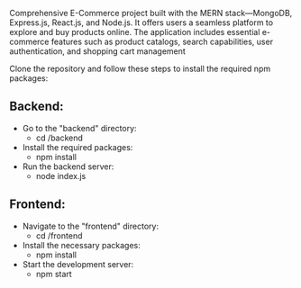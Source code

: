 Comprehensive E-Commerce project built with the MERN stack—MongoDB, Express.js, React.js, and Node.js. 
It offers users a seamless platform to explore and buy products  online. 
The application includes essential e-commerce features such as product catalogs, search capabilities, user authentication, and shopping cart management

Clone the repository and follow these steps to install the required npm packages:
## Backend:
- Go to the "backend" directory:
  - cd /backend
- Install the required packages:
  - npm install
- Run the backend server:
  - node index.js
 
## Frontend:
- Navigate to the "frontend" directory:
  - cd /frontend
- Install the necessary packages:
  - npm install
- Start the development server:
  - npm start
